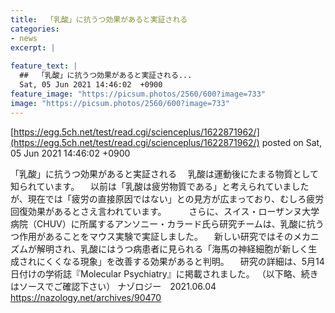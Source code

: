 ```yaml
---
title:  「乳酸」に抗うつ効果があると実証される  
categories:
- news
excerpt: |
  
feature_text: |
  ##  「乳酸」に抗うつ効果があると実証される...
  Sat, 05 Jun 2021 14:46:02  +0900
feature_image: "https://picsum.photos/2560/600?image=733"
image: "https://picsum.photos/2560/600?image=733"
---
```


[https://egg.5ch.net/test/read.cgi/scienceplus/1622871962/](https://egg.5ch.net/test/read.cgi/scienceplus/1622871962/)
posted on Sat, 05 Jun 2021 14:46:02  +0900

<!--more-->

「乳酸」に抗うつ効果があると実証される 　乳酸は運動後にたまる物質として知られています。 　以前は「乳酸は疲労物質である」と考えられていましたが、現在では「疲労の直接原因ではない」との見方が広まっており、むしろ疲労回復効果があるとさえ言われています。 　 　さらに、スイス・ローザンヌ大学病院（CHUV）に所属するアンソニー・カラード氏ら研究チームは、乳酸に抗うつ作用があることをマウス実験で実証しました。 　新しい研究ではそのメカニズムが解明され、乳酸にはうつ病患者に見られる「海馬の神経細胞が新しく生成されにくくなる現象」を改善する効果があると判明。 　研究の詳細は、5月14日付けの学術誌『Molecular Psychiatry』に掲載されました。 （以下略、続きはソースでご確認下さい） ナゾロジー　2021.06.04 https://nazology.net/archives/90470

